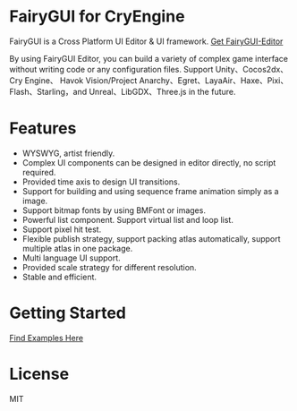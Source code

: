 FairyGUI for CryEngine
====

FairyGUI is a Cross Platform UI Editor & UI framework.
[Get FairyGUI-Editor](http://en.fairygui.com/product)  

By using FairyGUI Editor, you can build a variety of complex game interface without writing code or any configuration files. Support Unity、Cocos2dx、Cry Engine、 Havok Vision/Project Anarchy、Egret、LayaAir、Haxe、Pixi、Flash、Starling，and Unreal、LibGDX、Three.js in the future.<br>

Features
====

* WYSWYG, artist friendly.
* Complex UI components can be designed in editor directly, no script required.
* Provided time axis to design UI transitions.
* Support for building and using sequence frame animation simply as a image.
* Support bitmap fonts by using BMFont or images.
* Powerful list component. Support virtual list and loop list.
* Support pixel hit test.
* Flexible publish strategy, support packing atlas automatically, support multiple atlas in one package.
* Multi language UI support.
* Provided scale strategy for different resolution.
* Stable and efficient.

Getting Started
====

[Find Examples Here](https://github.com/fairygui/FairyGUI-cryengine-examples)

License
====

MIT